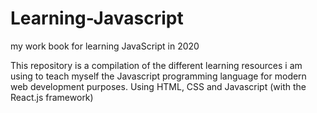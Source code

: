 # Learning-Javascript
my work book for learning JavaScript in 2020

This repository is a compilation of the different learning resources i am using to teach myself the Javascript 
programming language for modern web development purposes. Using HTML, CSS and Javascript (with the React.js framework) 
